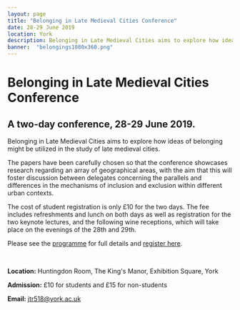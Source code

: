 ```yaml
---
layout: page
title: "Belonging in Late Medieval Cities Conference"
date: 28-29 June 2019
location: York
description: Belonging in Late Medieval Cities aims to explore how ideas of belonging might be utilized in the study of late medieval cities. The papers have been carefully chosen so that the conference showcases research regarding an array of geographical areas, with the aim that this will foster discussion between delegates concerning the parallels and differences in the mechanisms of inclusion and exclusion within different urban contexts.
banner:  "belongings1080x360.png"
---
```


<h1>Belonging in Late Medieval Cities Conference</h1>

<h2 class="news">A two-day conference, 28-29 June 2019.</h2>

Belonging in Late Medieval Cities aims to explore how ideas of belonging might be utilized in the study of late medieval cities.

The papers have been carefully chosen so that the conference showcases research regarding an array of geographical areas, with the aim that this will foster discussion between delegates concerning the parallels and differences in the mechanisms of inclusion and exclusion within different urban contexts.

The cost of student registration is only £10 for the two days. The fee includes refreshments and lunch on both days as well as registration for the two keynote lectures, and the following wine receptions, which will take place on the evenings of the 28th and 29th.

Please see the [programme](https://www.york.ac.uk/media/medievalstudies/Belonging%20in%20Late%20Medieval%20Cities%20Programme%20Final.pdf) for full details and [register here](https://store.york.ac.uk/product-catalogue/centre-for-medieval-studies/belonging-in-late-medieval-cities).

<br/>

**Location:** Huntingdon Room, The King's Manor, Exhibition Square, York

**Admission:** £10 for students and £15 for non-students

**Email:** [jtr518@york.ac.uk](mailto:jtr518@york.ac.uk)
